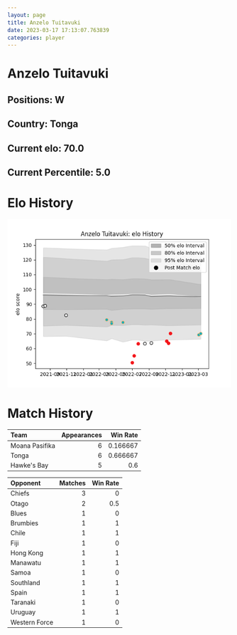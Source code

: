 ```yaml
---  
layout: page  
title: Anzelo Tuitavuki  
date: 2023-03-17 17:13:07.763839  
categories: player  
---
```

# Anzelo Tuitavuki

## Positions: W

## Country: Tonga

## Current elo: 70.0

## Current Percentile: 5.0

# Elo History


![elo history](history_AnzeloTuitavuki.png)
# Match History


| Team           |   Appearances |   Win Rate |
|:---------------|--------------:|-----------:|
| Moana Pasifika |             6 |   0.166667 |
| Tonga          |             6 |   0.666667 |
| Hawke's Bay    |             5 |   0.6      |

| Opponent      |   Matches |   Win Rate |
|:--------------|----------:|-----------:|
| Chiefs        |         3 |        0   |
| Otago         |         2 |        0.5 |
| Blues         |         1 |        0   |
| Brumbies      |         1 |        1   |
| Chile         |         1 |        1   |
| Fiji          |         1 |        0   |
| Hong Kong     |         1 |        1   |
| Manawatu      |         1 |        1   |
| Samoa         |         1 |        0   |
| Southland     |         1 |        1   |
| Spain         |         1 |        1   |
| Taranaki      |         1 |        0   |
| Uruguay       |         1 |        1   |
| Western Force |         1 |        0   |